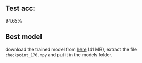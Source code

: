 ## Test acc: 
94.65%
## Best model
download the trained model from [here](https://drive.google.com/file/d/1A3oFbzdxCIGmO7upQ50Yh0jxt2reteyX/view?usp=sharing) (41 MB), extract the file `checkpoint_176.npy` and put it in the models folder.